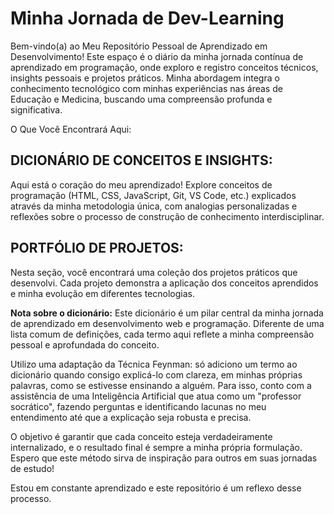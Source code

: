 # Minha Jornada de Dev-Learning

Bem-vindo(a) ao Meu Repositório Pessoal de Aprendizado em Desenvolvimento!
Este espaço é o diário da minha jornada contínua de aprendizado em programação, onde exploro e registro conceitos técnicos, insights pessoais e projetos práticos. Minha abordagem integra o conhecimento tecnológico com minhas experiências nas áreas de Educação e Medicina, buscando uma compreensão profunda e significativa.

O Que Você Encontrará Aqui:

## DICIONÁRIO DE CONCEITOS E INSIGHTS:
Aqui está o coração do meu aprendizado! Explore conceitos de programação (HTML, CSS, JavaScript, Git, VS Code, etc.) explicados através da minha metodologia única, com analogias personalizadas e reflexões sobre o processo de construção de conhecimento interdisciplinar.

## PORTFÓLIO DE PROJETOS:
Nesta seção, você encontrará uma coleção dos projetos práticos que desenvolvi. Cada projeto demonstra a aplicação dos conceitos aprendidos e minha evolução em diferentes tecnologias.

**Nota sobre o dicionário:**
Este dicionário é um pilar central da minha jornada de aprendizado em desenvolvimento web e programação. Diferente de uma lista comum de definições, cada termo aqui reflete a minha compreensão pessoal e aprofundada do conceito.

Utilizo uma adaptação da Técnica Feynman: só adiciono um termo ao dicionário quando consigo explicá-lo com clareza, em minhas próprias palavras, como se estivesse ensinando a alguém. Para isso, conto com a assistência de uma Inteligência Artificial que atua como um "professor socrático", fazendo perguntas e identificando lacunas no meu entendimento até que a explicação seja robusta e precisa.

O objetivo é garantir que cada conceito esteja verdadeiramente internalizado, e o resultado final é sempre a minha própria formulação. Espero que este método sirva de inspiração para outros em suas jornadas de estudo!

Estou em constante aprendizado e este repositório é um reflexo desse processo.

